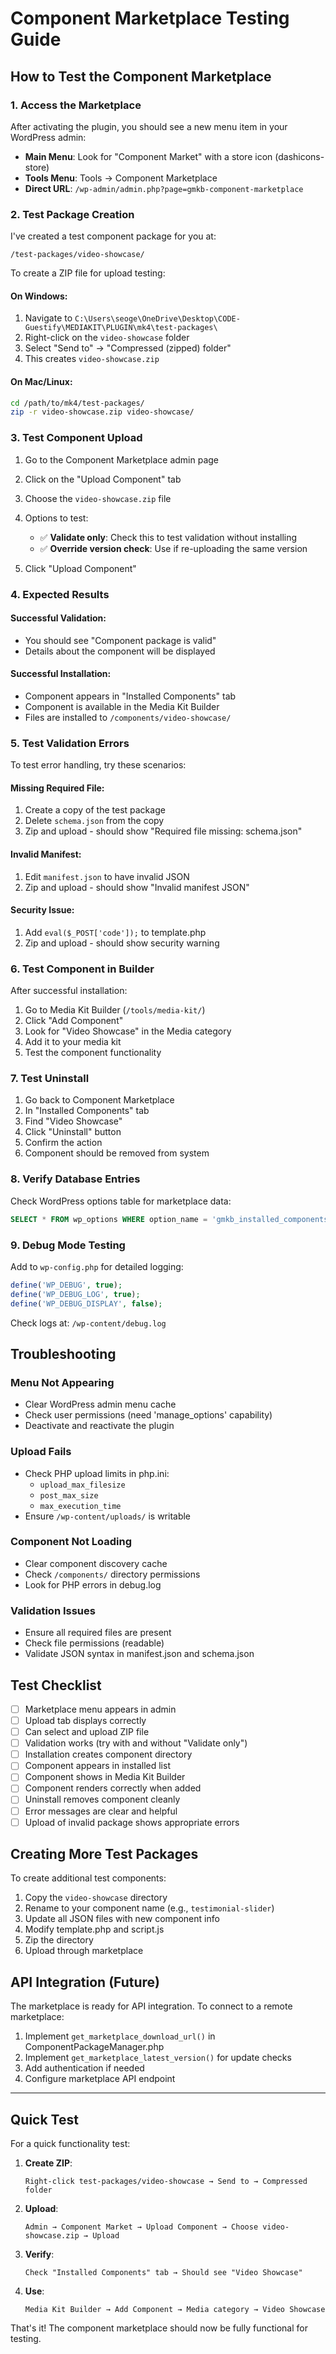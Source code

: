 # Component Marketplace Testing Guide

## How to Test the Component Marketplace

### 1. Access the Marketplace

After activating the plugin, you should see a new menu item in your WordPress admin:

- **Main Menu**: Look for "Component Market" with a store icon (dashicons-store)
- **Tools Menu**: Tools → Component Marketplace
- **Direct URL**: `/wp-admin/admin.php?page=gmkb-component-marketplace`

### 2. Test Package Creation

I've created a test component package for you at:
```
/test-packages/video-showcase/
```

To create a ZIP file for upload testing:

#### On Windows:
1. Navigate to `C:\Users\seoge\OneDrive\Desktop\CODE-Guestify\MEDIAKIT\PLUGIN\mk4\test-packages\`
2. Right-click on the `video-showcase` folder
3. Select "Send to" → "Compressed (zipped) folder"
4. This creates `video-showcase.zip`

#### On Mac/Linux:
```bash
cd /path/to/mk4/test-packages/
zip -r video-showcase.zip video-showcase/
```

### 3. Test Component Upload

1. Go to the Component Marketplace admin page
2. Click on the "Upload Component" tab
3. Choose the `video-showcase.zip` file
4. Options to test:
   - ✅ **Validate only**: Check this to test validation without installing
   - ✅ **Override version check**: Use if re-uploading the same version

5. Click "Upload Component"

### 4. Expected Results

#### Successful Validation:
- You should see "Component package is valid"
- Details about the component will be displayed

#### Successful Installation:
- Component appears in "Installed Components" tab
- Component is available in the Media Kit Builder
- Files are installed to `/components/video-showcase/`

### 5. Test Validation Errors

To test error handling, try these scenarios:

#### Missing Required File:
1. Create a copy of the test package
2. Delete `schema.json` from the copy
3. Zip and upload - should show "Required file missing: schema.json"

#### Invalid Manifest:
1. Edit `manifest.json` to have invalid JSON
2. Zip and upload - should show "Invalid manifest JSON"

#### Security Issue:
1. Add `eval($_POST['code']);` to template.php
2. Zip and upload - should show security warning

### 6. Test Component in Builder

After successful installation:

1. Go to Media Kit Builder (`/tools/media-kit/`)
2. Click "Add Component"
3. Look for "Video Showcase" in the Media category
4. Add it to your media kit
5. Test the component functionality

### 7. Test Uninstall

1. Go back to Component Marketplace
2. In "Installed Components" tab
3. Find "Video Showcase" 
4. Click "Uninstall" button
5. Confirm the action
6. Component should be removed from system

### 8. Verify Database Entries

Check WordPress options table for marketplace data:
```sql
SELECT * FROM wp_options WHERE option_name = 'gmkb_installed_components';
```

### 9. Debug Mode Testing

Add to `wp-config.php` for detailed logging:
```php
define('WP_DEBUG', true);
define('WP_DEBUG_LOG', true);
define('WP_DEBUG_DISPLAY', false);
```

Check logs at: `/wp-content/debug.log`

## Troubleshooting

### Menu Not Appearing
- Clear WordPress admin menu cache
- Check user permissions (need 'manage_options' capability)
- Deactivate and reactivate the plugin

### Upload Fails
- Check PHP upload limits in php.ini:
  - `upload_max_filesize`
  - `post_max_size`
  - `max_execution_time`
- Ensure `/wp-content/uploads/` is writable

### Component Not Loading
- Clear component discovery cache
- Check `/components/` directory permissions
- Look for PHP errors in debug.log

### Validation Issues
- Ensure all required files are present
- Check file permissions (readable)
- Validate JSON syntax in manifest.json and schema.json

## Test Checklist

- [ ] Marketplace menu appears in admin
- [ ] Upload tab displays correctly
- [ ] Can select and upload ZIP file
- [ ] Validation works (try with and without "Validate only")
- [ ] Installation creates component directory
- [ ] Component appears in installed list
- [ ] Component shows in Media Kit Builder
- [ ] Component renders correctly when added
- [ ] Uninstall removes component cleanly
- [ ] Error messages are clear and helpful
- [ ] Upload of invalid package shows appropriate errors

## Creating More Test Packages

To create additional test components:

1. Copy the `video-showcase` directory
2. Rename to your component name (e.g., `testimonial-slider`)
3. Update all JSON files with new component info
4. Modify template.php and script.js
5. Zip the directory
6. Upload through marketplace

## API Integration (Future)

The marketplace is ready for API integration. To connect to a remote marketplace:

1. Implement `get_marketplace_download_url()` in ComponentPackageManager.php
2. Implement `get_marketplace_latest_version()` for update checks
3. Add authentication if needed
4. Configure marketplace API endpoint

---

## Quick Test

For a quick functionality test:

1. **Create ZIP**: 
   ```
   Right-click test-packages/video-showcase → Send to → Compressed folder
   ```

2. **Upload**:
   ```
   Admin → Component Market → Upload Component → Choose video-showcase.zip → Upload
   ```

3. **Verify**:
   ```
   Check "Installed Components" tab → Should see "Video Showcase"
   ```

4. **Use**:
   ```
   Media Kit Builder → Add Component → Media category → Video Showcase
   ```

That's it! The component marketplace should now be fully functional for testing.

